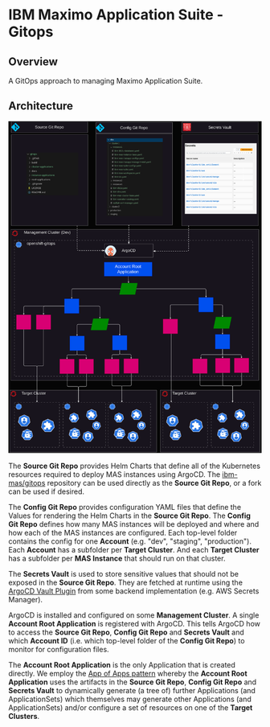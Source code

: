 IBM Maximo Application Suite - Gitops
===============================================================================

Overview
-------------------------------------------------------------------------------
A GitOps approach to managing Maximo Application Suite.


Architecture
-------------------------------------------------------------------------------

![Architecture](png/architecture.png)

The **Source Git Repo** provides Helm Charts that define all of the Kubernetes resources required to deploy MAS instances using ArgoCD. The [ibm-mas/gitops](https://github.com/ibm-mas/gitops/tree/demo2) repository can be used directly as the **Source Git Repo**, or a fork can be used if desired.

The **Config Git Repo** provides configuration YAML files that define the Values for rendering the Helm Charts in the **Source Git Repo**. The  **Config Git Repo** defines how many MAS instances will be deployed and where and how each of the MAS instances are configured. Each top-level folder contains the config for one **Account** (e.g. "dev", "staging", "production"). Each **Account**  has a subfolder per **Target Cluster**. And each **Target Cluster** has a subfolder per **MAS Instance** that should run on that cluster.

The **Secrets Vault** is used to store sensitive values that should not be exposed in the **Source Git Repo**. They are fetched at runtime using the [ArgoCD Vault Plugin](https://argocd-vault-plugin.readthedocs.io/en/stable/) from some backend implementation (e.g. AWS Secrets Manager). 

ArgoCD is installed and configured on some **Management Cluster**. A single **Account Root Application** is registered with ArgoCD. This tells ArgoCD how to access the **Source Git Repo**, **Config Git Repo** and **Secrets Vault** and which **Account ID** (i.e. which top-level folder of the **Config Git Repo**)  to monitor for configuration files. 

The **Account Root Application** is the only Application that is created directly. We employ the [App of Apps pattern](https://argo-cd.readthedocs.io/en/stable/operator-manual/cluster-bootstrapping/#app-of-apps-pattern) whereby the **Account Root Application** uses the artifacts in the **Source Git Repo**, **Config Git Repo** and **Secrets Vault** to dynamically generate (a tree of) further Applications (and ApplicationSets) which themselves may generate other Applications (and ApplicationSets) and/or configure a set of resources on one of the **Target Clusters**.

